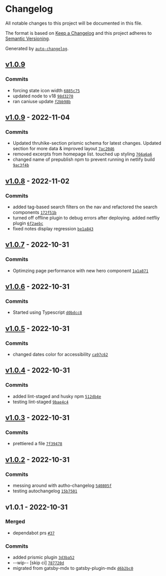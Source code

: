 # Changelog

All notable changes to this project will be documented in this file.

The format is based on [Keep a Changelog](https://keepachangelog.com/en/1.0.0/)
and this project adheres to [Semantic Versioning](https://semver.org/spec/v2.0.0.html).

Generated by [`auto-changelog`](https://github.com/CookPete/auto-changelog).

## [v1.0.9](https://github.com/simianarmy/outdoors/compare/v1.0.9...v1.0.9)

### Commits

- forcing state icon width [`6885c75`](https://github.com/simianarmy/outdoors/commit/6885c75ebbc390574a12dde5c33879611e474b59)
- updated node to v18 [`98d3270`](https://github.com/simianarmy/outdoors/commit/98d327089cefe2387da4ac856eed956e0d12bc80)
- ran caniuse update [`f2bb98b`](https://github.com/simianarmy/outdoors/commit/f2bb98b225e258fece3140a8145d540e119db581)

## [v1.0.9](https://github.com/simianarmy/outdoors/compare/v1.0.8...v1.0.9) - 2022-11-04

### Commits

- Updated thruhike-section prismic schema for latest changes.  Updated section for more data & improved layout [`7ac2046`](https://github.com/simianarmy/outdoors/commit/7ac20467760e36f44da88e4c05a7e0521b309e6f)
- removed excerpts from homepage list.  touched up styling [`766a6a6`](https://github.com/simianarmy/outdoors/commit/766a6a695c722d9545dee2d0dce94d11b211bb26)
- changed name of prepublish npm to prevent running in netlify build [`9ac3f4b`](https://github.com/simianarmy/outdoors/commit/9ac3f4b50bf4c40d27747703a7e37dbccf5070e1)

## [v1.0.8](https://github.com/simianarmy/outdoors/compare/v1.0.7...v1.0.8) - 2022-11-02

### Commits

- added tag-based search filters on the nav and refactored the search components [`172f51b`](https://github.com/simianarmy/outdoors/commit/172f51bb78aafd272ce8b1e85c01992e18f56bfa)
- turned off offline plugin to debug errors after deploying.  added netfliy plugin [`6f2aebc`](https://github.com/simianarmy/outdoors/commit/6f2aebcf6fc2fc943b04b99417c835df9aaa3772)
- fixed notes display regression [`be1a843`](https://github.com/simianarmy/outdoors/commit/be1a843c9f5dd753602c670f47feaf4376d6024b)

## [v1.0.7](https://github.com/simianarmy/outdoors/compare/v1.0.6...v1.0.7) - 2022-10-31

### Commits

- Optimzing page performance with new hero component [`1a1a871`](https://github.com/simianarmy/outdoors/commit/1a1a8717f909c36a2935945c0cdfdc11882324da)

## [v1.0.6](https://github.com/simianarmy/outdoors/compare/v1.0.5...v1.0.6) - 2022-10-31

### Commits

- Started using Typescript [`d0bdcc8`](https://github.com/simianarmy/outdoors/commit/d0bdcc800b31dd47109a6937a115f1d42555af60)

## [v1.0.5](https://github.com/simianarmy/outdoors/compare/v1.0.4...v1.0.5) - 2022-10-31

### Commits

- changed dates color for accessibility [`ca97c62`](https://github.com/simianarmy/outdoors/commit/ca97c62713c29ed6f36ff3d1a1fa7fa59d92bfd5)

## [v1.0.4](https://github.com/simianarmy/outdoors/compare/v1.0.3...v1.0.4) - 2022-10-31

### Commits

- added lint-staged and husky npm [`512db4e`](https://github.com/simianarmy/outdoors/commit/512db4ef702b3308e3e6b27d4c5af69528758c28)
- testing lint-staged [`9bae4c4`](https://github.com/simianarmy/outdoors/commit/9bae4c4466724ce0249cd07bd0390ed753816caf)

## [v1.0.3](https://github.com/simianarmy/outdoors/compare/v1.0.2...v1.0.3) - 2022-10-31

### Commits

- prettiered a file [`7f39478`](https://github.com/simianarmy/outdoors/commit/7f394788fbd39ac9c4630ea98ee5d578a4c6f0fd)

## [v1.0.2](https://github.com/simianarmy/outdoors/compare/v1.0.1...v1.0.2) - 2022-10-31

### Commits

- messing around with autho-changelog [`540805f`](https://github.com/simianarmy/outdoors/commit/540805f869b14a400e0291182ef384c191e9f83a)
- testing autochangelog [`15b7501`](https://github.com/simianarmy/outdoors/commit/15b75013d96520c088c70d1f0b126514f8f1e077)

## v1.0.1 - 2022-10-31

### Merged

- dependabot prs [`#37`](https://github.com/simianarmy/outdoors/pull/37)

### Commits

- added prismic plugin [`3d3ba52`](https://github.com/simianarmy/outdoors/commit/3d3ba528f34c7456d8e3fa2d94fce1ac2af9cc08)
- --wip-- [skip ci] [`787720d`](https://github.com/simianarmy/outdoors/commit/787720ddce15435d587a0cecb64f1bdc88ea220a)
- migrated from gatsby-mdx to gatsby-plugin-mdx [`d6b2bc0`](https://github.com/simianarmy/outdoors/commit/d6b2bc0c26aea6417f8662727f658936b66e6599)

<!-- auto-changelog-above -->

